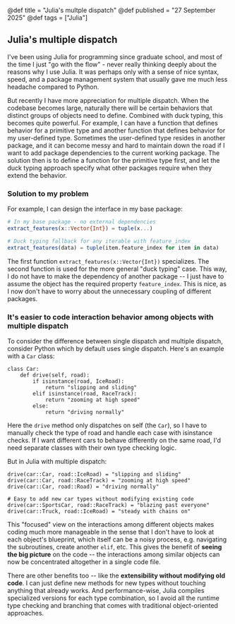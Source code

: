 @def title = "Julia's multple dispatch"
@def published = "27 September 2025"
@def tags = ["Julia"]

## Julia's multiple dispatch

I've been using Julia for programming since graduate school, and most of the time I just "go with the flow" - never really thinking deeply about the reasons why I use Julia. It was perhaps only with a sense of nice syntax, speed, and a package management system that usually gave me much less headache compared to Python.

But recently I have more appreciation for multiple dispatch. When the codebase becomes large, naturally there will be certain behaviors that distinct groups of objects need to define. Combined with duck typing, this becomes quite powerful. For example, I can have a function that defines behavior for a primitive type and another function that defines behavior for my user-defined type. Sometimes the user-defined type resides in another package, and it can become messy and hard to maintain down the road if I want to add package dependencies to the current working package. The solution then is to define a function for the primitive type first, and let the duck typing approach specify what other packages require when they extend the behavior.

### Solution to my problem

For example, I can design the interface in my base package:
```julia
# In my base package - no external dependencies
extract_features(x::Vector{Int}) = tuple(x...)

# Duck typing fallback for any iterable with feature_index
extract_features(data) = tuple(item.feature_index for item in data)
```
The first function `extract_features(x::Vector{Int})` specializes. The second function is used for the more general "duck typing" case. This way, I do not have to make the dependency of another package -- I just have to assume the object has the required property `feature_index`. This is nice, as I now don't have to worry about the unnecessary coupling of different packages.

### It's easier to code interaction behavior among objects with multiple dispatch 

To consider the difference between single dispatch and multiple dispatch, consider Python which by default uses single dispatch. Here's an example with a `Car` class:

```
class Car:
    def drive(self, road):
        if isinstance(road, IceRoad):
            return "slipping and sliding"
        elif isinstance(road, RaceTrack):
            return "zooming at high speed"
        else:
            return "driving normally"
```

Here the `drive` method only dispatches on self (the `Car`), so I have to manually check the type of road and handle each case with isinstance checks. If I want different cars to behave differently on the same road, I'd need separate classes with their own type checking logic.

But in Julia with multiple dispatch:
```
drive(car::Car, road::IceRoad) = "slipping and sliding"
drive(car::Car, road::RaceTrack) = "zooming at high speed" 
drive(car::Car, road::Road) = "driving normally"

# Easy to add new car types without modifying existing code
drive(car::SportsCar, road::RaceTrack) = "blazing past everyone"
drive(car::Truck, road::IceRoad) = "steady with chains on"
```
This "focused" view on the interactions among different objects makes coding much more manageable in the sense that I don't have to look at each object's blueprint, which itself can be a noisy process, e.g. navigating the subroutines, create another `elif`, etc. This gives the benefit of **seeing the big picture** on the code -- the interactions among similar objects can now be concentrated altogether in a single code file. 

There are other benefits too -- like the **extensibility without modifying old code**. I can just define new methods for new types without touching anything that already works. And performance-wise, Julia compiles specialized versions for each type combination, so I avoid all the runtime type checking and branching that comes with traditional object-oriented approaches.
